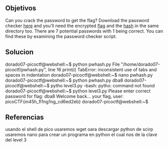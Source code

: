 ## Objetivos
Can you crack the password to get the flag? Download the password checker [here](https://artifacts.picoctf.net/c/24/level3.py) and you'll need the encrypted [flag](https://artifacts.picoctf.net/c/24/level3.flag.txt.enc) and the [hash](https://artifacts.picoctf.net/c/24/level3.hash.bin) in the same directory too. There are 7 potential passwords with 1 being correct. You can find these by examining the password checker script.
## Solucion
dorado07-picoctf@webshell:~$ python pwhash.py 
  File "/home/dorado07-picoctf/pwhash.py", line 16
    print(i)
TabError: inconsistent use of tabs and spaces in indentation
dorado07-picoctf@webshell:~$ nano pwhash.py
dorado07-picoctf@webshell:~$ python pwhash.py 
dba8
dorado07-picoctf@webshell:~$ pytho level3.py 
-bash: pytho: command not found
dorado07-picoctf@webshell:~$ python level3.py 
Please enter correct password for flag: dba8
Welcome back... your flag, user:
picoCTF{m45h_fl1ng1ng_cd6ed2eb}
dorado07-picoctf@webshell:~$ 

## Referencias
usando el shell de pico 
usaremos wget oara descargar python de scirp
usaremos nano para crear un programa en python el cual nos de la clave del level 3

